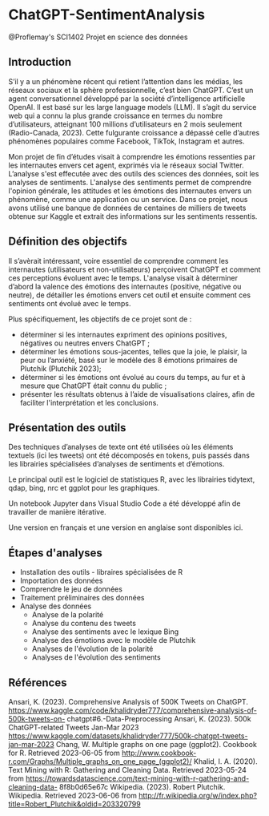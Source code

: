 # ChatGPT-SentimentAnalysis
@Proflemay's SCI1402 Projet en science des données

## Introduction
S’il y a un phénomène récent qui retient l’attention dans les médias, les réseaux sociaux et la sphère professionnelle, c’est bien ChatGPT. C’est un agent conversationnel développé par la société d’intelligence artificielle OpenAI. Il est basé sur les large language models (LLM). Il s’agit du service web qui a connu la plus grande croissance en termes du nombre d’utilisateurs, atteignant 100 millions d’utilisateurs en 2 mois seulement (Radio-Canada, 2023). Cette fulgurante croissance a dépassé celle d’autres phénomènes populaires comme Facebook, TikTok, Instagram et autres.

Mon projet de fin d’études visait à comprendre les émotions ressenties par les internautes envers cet agent, exprimés via le réseaux social Twitter. L’analyse s'est effecutée avec des outils des sciences des données, soit les analyses de sentiments. L'analyse des sentiments permet de comprendre l'opinion générale, les attitudes et les émotions des internautes envers un phénomène, comme une application ou un service. Dans ce projet, nous avons utilisé une banque de données de centaines de milliers de tweets obtenue sur Kaggle et extrait des informations sur les sentiments ressentis.

## Définition des objectifs
Il s’avèrait intéressant, voire essentiel de comprendre comment les internautes (utilisateurs et non-utilisateurs) perçoivent ChatGPT et comment ces perceptions évoluent avec le temps. L'analyse visait à déterminer d’abord la valence des émotions des internautes (positive, négative ou neutre), de détailler les émotions envers cet outil et ensuite comment ces sentiments ont évolué avec le temps.

Plus spécifiquement, les objectifs de ce projet sont de :
-	déterminer si les internautes expriment des opinions positives, négatives ou neutres envers ChatGPT ;
-	déterminer les émotions sous-jacentes, telles que la joie, le plaisir, la peur ou l’anxiété, basé sur le modèle des 8 émotions primaires de Plutchik (Plutchik 2023);
-	déterminer si les émotions ont évolué au cours du temps, au fur et à mesure que ChatGPT était connu du public ;
-	présenter les résultats obtenus à l’aide de visualisations claires, afin de faciliter l'interprétation et les conclusions.

## Présentation des outils
Des techniques d’analyses de texte ont été utilisées où les éléments textuels (ici les tweets) ont été décomposés en tokens, puis passés dans les librairies spécialisées d’analyses de sentiments et d’émotions.

Le principal outil est le logiciel de statistiques R, avec les librairies tidytext, qdap, bing, nrc et ggplot pour les graphiques. 

Un notebook Jupyter dans Visual Studio Code a été développé afin de travailler de manière itérative.

Une version en français et une version en anglaise sont disponibles ici.

## Étapes d'analyses
- Installation des outils - libraires spécialisées de R
- Importation des données
- Comprendre le jeu de données
- Traitement préliminaires des données
- Analyse des données
    * Analyse de la polarité
    * Analyse du contenu des tweets
    * Analyse des sentiments avec le lexique Bing
    * Analyse des émotions avec le modèle de Plutchik
    * Analyses de l'évolution de la polarité
    * Analyses de l'évolution des sentiments


## Références
Ansari, K. (2023). Comprehensive Analysis of 500K Tweets on ChatGPT. https://www.kaggle.com/code/khalidryder777/comprehensive-analysis-of-500k-tweets-on- chatgpt#6.-Data-Preprocessing
Ansari, K. (2023). 500k ChatGPT-related Tweets Jan-Mar 2023 https://www.kaggle.com/datasets/khalidryder777/500k-chatgpt-tweets-jan-mar-2023
Chang, W. Multiple graphs on one page (ggplot2). Cookbook for R. Retrieved 2023-06-05 from http://www.cookbook-r.com/Graphs/Multiple_graphs_on_one_page_(ggplot2)/
Khalid, I. A. (2020). Text Mining with R: Gathering and Cleaning Data. Retrieved 2023-05-24 from https://towardsdatascience.com/text-mining-with-r-gathering-and-cleaning-data- 8f8b0d65e67c
Wikipedia. (2023). Robert Plutchik. Wikipedia. Retrieved 2023-06-06 from http://fr.wikipedia.org/w/index.php?title=Robert_Plutchik&oldid=203320799
